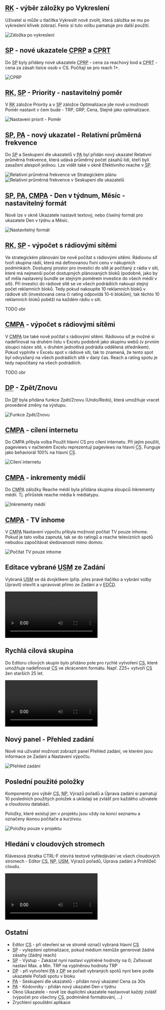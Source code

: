 ﻿---
categories: [fenix]
layout: fenix
---
## <abbr title="Reachové křivky">RK</abbr> - výběr záložky po Vykreslení
Uživatel si může u tlačítka Vykreslit nově zvolit, která záložka se mu po vykreslení křivek zobrazí. Fenix si tuto volbu pamatuje pro další použití.

![Záložka po vykreslení]({{site.url}}/data/rcvykreslit.png "Záložka po vykreslení")

## <abbr title="Strategický plán">SP</abbr> - nové ukazatele <abbr title="Cost per reach point">CPRP</abbr> a <abbr title="Cost per reach thousand">CPRT</abbr>
Do <abbr title="Strategický plán">SP</abbr> byly přidány nové ukazatele <abbr title="Cost per reach point">CPRP</abbr> - cena za reachový bod a <abbr title="Cost per reach thousand">CPRT</abbr> - cena za zásah tisíce osob v CS. Počítají se pro reach 1+.

![CPRP]({{site.url}}/data/cprp_cprt.png "CPRP")

## <abbr title="Reachové křivky">RK</abbr>, <abbr title="Strategický plán">SP</abbr> - Priority - nastavitelný poměr
V <abbr title="Reachové křivky">RK</abbr> záložce Priority a v <abbr title="Strategický plán">SP</abbr> záložce Optimalizace jde nově u možnosti Poměr nastavit v čem bude - TRP, GRP, Cena, Stejně jako optimalizace.

![Nastavení priorit - Poměr]({{site.url}}/data/nastavitelnypomer.png "Nastavení priorit - Poměr")

## <abbr title="Strategický plán">SP</abbr>, <abbr title="Postanalýza">PA</abbr> - nový ukazatel - Relativní průměrná frekvence
Do <abbr title="Strategický plán">SP</abbr> a Seskupení dle ukazatelů v <abbr title="Postanalýza">PA</abbr> byl přidán nový ukazatel Relativní průměrná frekvence, která udává průměrný počet zásahů lidí, kteří byli zasaženi alespoň jednou. Lze vidět také v okně Efektivního reache v <abbr title="Strategický plán">SP</abbr>.

![Relativní průměrná frekvence ve Strategickém plánu]({{site.url}}/data/raf1.png "Relativní průměrná frekvence ve Strategickém plánu")
![Relativní průměrná frekvence v Seskupení dle ukazatelů]({{site.url}}/data/raf2.png "Relativní průměrná frekvence v Seskupení dle ukazatelů")

## <abbr title="Strategický plán">SP</abbr>, <abbr title="Postanalýza">PA</abbr>, <abbr title="Crossmediální postanalýza">CMPA</abbr> - Den v týdnum, Měsíc - nastavitelný formát
Nově lze v okně Ukazatele nastavit textový, nebo číselný formát pro ukazatele Den v týdnu a Měsíc.

![Nastavitelný formát]({{site.url}}/data/denvtydnuamesicformat.png "Nastavitelný formát")

## <abbr title="Reachové křivky">RK</abbr>, <abbr title="Strategický plán">SP</abbr> - výpočet s rádiovými sítěmi
Ve strategickém plánování lze nově počítat s rádiovými sítěmi. Rádiovou síť tvoří skupina rádií, která má definovanou fixní cenu v nákupních podmínkách. Dostupný prostor pro investici do sítě je počítaný z rádia v síti, které má nejmenší počet dostupných plánovaných bloků (podobně, jako by síť měla nastavený bundle se stejným poměrem investice do všech médií v síti).
Při investici do rádiové sítě se ve všech podrádiích nakoupí stejný počet reklamních bloků. Tedy pokud nakoupíte 10 reklamních bloků v rádiové síti (investovaná cena či rating odpovídá 10-ti blokům), tak těchto 10 reklamních bloků poběží na každém rádiu v síti.

TODO obr

## <abbr title="Crossmediální postanalýza">CMPA</abbr> - výpočet s rádiovými sítěmi
V <abbr title="Crossmediální postanalýza">CMPA</abbr> lze také nově počítat s rádiovými sítěmi. Rádiovou síť je možné si nadefinovat na druhém listu v Excelu podobně jako skupinu webů (v prvním sloupci název sítě, v druhém jednotlivá podrádia oddělená středníkem).
Pokud vyplníte v Excelu spot v rádiové síti, tak to znamená, že tento spot byl odvysílaný na všech podrádiích sítě v daný čas. Reach a rating spotu je tedy napočítaný na všech podrádiích.

TODO obr


## <abbr title="Detailní plán">DP</abbr> - Zpět/Znovu
Do <abbr title="Detailní plán">DP</abbr> byla přidána funkce Zpět/Znovu (Undo/Redo), která umožňuje vracet provedené změny na výstupu.

![Funkce Zpět/Znovu]({{site.url}}/data/undo.png "Funkce Zpět/Znovu")

## <abbr title="Crossmediální postanalýza">CMPA</abbr> - cílení internetu
Do CMPA přibyla volba Použít hlavní CS pro cílení internetu. Při jejím použití, pageviews v načteném Excelu reprezentují pageviews na hlavní <abbr title="Cílová skupina">CS</abbr>. Funguje jako behaviorál 100% na hlavní <abbr title="Cílová skupina">CS</abbr>.

![Cílení internetu]({{site.url}}/data/cmpacheckbox.png "Cílení internetu")

## <abbr title="Crossmediální postanalýza">CMPA</abbr> - inkrementy médií
Do <abbr title="Crossmediální postanalýza">CMPA</abbr> záložky Reache médií byla přidána skupina sloupců Inkrementy médií. Tj. přírůstek reache média k médiatypu.

![Inkrementy médií]({{site.url}}/data/inkrementymedii.png "Inkrementy médií")

## <abbr title="Crossmediální postanalýza">CMPA</abbr> - TV inhome
V <abbr title="Crossmediální postanalýza">CMPA</abbr> Nastavení výpočtu přibyla možnost počítat TV pouze inhome. Pokud je tato volba zapnutá, tak se do ratingů a reache televizních spotů nebudou započítávat sledovanosti mimo domov.

![Počítat TV pouze inhome]({{site.url}}/data/cmpapouzeinhome.png "Počítat TV pouze inhome")

## Editace vybrané <abbr title="Uživatelská skupina médií">USM</abbr> ze Zadání
Vybraná <abbr title="Uživatelská skupina médií">USM</abbr> se dá dvojklikem (příp. přes pravé tlačítko a vybrání volby Upravit) otevřít a upravovat přímo ze Zadání a v <abbr title="Editor definic částí dnů">EDČD</abbr>.

<video src="{{site.url}}/data/editusm.mp4" type="video/mp4" controls>Editace uživatelské skupiny médií ze Zadání</video>

## Rychlá cílová skupina
Do Editoru cílových skupin bylo přidáno pole pro rychlé vytvoření <abbr title="Cílová skupina">CS</abbr>, které umožňuje nadefinovat <abbr title="Cílová skupina">CS</abbr> ve zkráceném formátu. Např. Z25+ vytvoří <abbr title="Cílová skupina">CS</abbr> žen starších 25 let.

<video src="{{site.url}}/data/rychlocs.mp4" type="video/mp4" controls>Rychlá cílová skupina</video>

## Nový panel - Přehled zadání
Nově má uživatel možnost zobrazit panel Přehled zadání, ve kterém jsou informace ze Zadání a Nastavení výpočtu.

![Přehled zadání]({{site.url}}/data/prehledzadani.png "Přehled zadání")

## Poslední použité položky
Komponenty pro výběr <abbr title="Cílová skupina">CS</abbr>, <abbr title="Nákupní podmínky">NP</abbr>, Výrazů pořadů a Úprava zadání si pamatují 10 posledních použitých položek a ukládají se zvlášť pro každého uživatele a cloudovou databázi.

Položky, které existují jen v projektu jsou vždy na konci seznamu a označeny ikonou počítače a kurzívou.

![Položky pouze v projektu]({{site.url}}/data/minipc.png "Položky pouze v projektu")

## Hledání v cloudových stromech
Klávesová zkratka CTRL-F otevírá textové vyhledávání ve všech cloudových stromech - Editor <abbr title="Cílová skupina">CS</abbr>, <abbr title="Nákupní podmínky">NP</abbr>, <abbr title="Uživatelská skupina médií">USM</abbr>, Výrazů pořadů, Úprava zadání a Prohlížeč cloudu.

<video src="{{site.url}}/data/vyhledavani.mp4" type="video/mp4" controls>Vyhledávání v cloudových stromech</video>


## Ostatní
<ul>
	<li>Editor <abbr title="Cílová skupina">CS</abbr> - při otevření se ve stromě označí vybraná hlavní <abbr title="Cílová skupina">CS</abbr></li>
	<li><abbr title="Strategický plán">SP</abbr> - vylepšení optimalizace, pokud médium nemůže generovat žádné zásahy (žádný reach)</li>
	<li><abbr title="Strategický plán">SP</abbr> - Výstup - Zakázat nyní nastaví vyplněné hodnoty na 0; Zafixovat nastaví Max. a Min. TRP na vyplněnou hodnotu TRP</li>
	<li><abbr title="Detailní plán">DP</abbr> - při vytvoření <abbr title="Postanalýza">PA</abbr> z <abbr title="Detailní plán">DP</abbr> se pořadí vybraných spotů nyní bere podle ukazatele Pořadí spotu v bloku</li>
	<li><abbr title="Postanalýza">PA</abbr> - Seskupení dle ukazatelů - přidán nový ukazatel Cena za 30s</li>
	<li><abbr title="Postanalýza">PA</abbr> - Kódovníky - přidán nový ukazatel Den v týdnu</li>
	<li>Okno Ukazatele - nově lze duplicitní ukazatele nastavovat každý zvlášť (výpočet pro všechny <abbr title="Cílová skupina">CS</abbr>, podmíněné formátování, ...)</li>
	<li>Zrychlení spouštění aplikace</li>
</ul>
